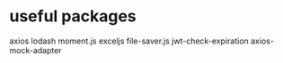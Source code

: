 # useful packages
axios
lodash
moment.js
exceljs
file-saver.js
jwt-check-expiration
axios-mock-adapter